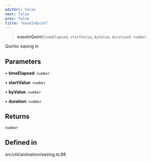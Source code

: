 ```yaml
---
editUrl: false
next: false
prev: false
title: "easeInQuint"
---
```


> **easeInQuint**(`timeElapsed`, `startValue`, `byValue`, `duration`): `number`

Quintic easing in

## Parameters

• **timeElapsed**: `number`

• **startValue**: `number`

• **byValue**: `number`

• **duration**: `number`

## Returns

`number`

## Defined in

src/util/animation/easing.ts:88

